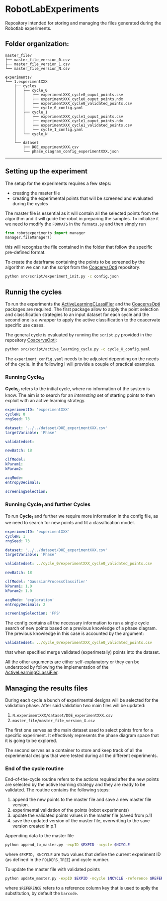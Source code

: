 # RobotLabExperiments

Repository intended for storing and managing the files generated during the Robotlab experiments.

Folder organization:
------------
    master_file/
    ├── master_file_version_0.csv
    ├── master_file_version_1.csv
    └── master_file_version_N.csv

    experiments/
    └── 1.experimentXXX
        ├── cycles
        │   ├── cycle_0
        │   │   ├── experimentXXX_cycle0_ouput_points.csv
        │   │   ├── experimentXXX_cycle0_ouput_points.ndx
        │   │   ├── experimentXXX_cycle0_validated_points.csv
        │   │   └── cycle_0_config.yaml
        │   ├── cycle_1
        │   │   ├── experimentXXX_cycle1_ouput_points.csv
        │   │   ├── experimentXXX_cycle1_ouput_points.ndx
        │   │   ├── experimentXXX_cycle1_validated_points.csv
        │   │   └── cycle_1_config.yaml
        │   └── cycle_N
        │
        └── dataset
            ├── DOE_experimentXXX.csv
            └── phase_diagram_config_experimentXXX.json
------------

## Setting up the experiment

The setup for the experiments requires a few steps:
-   creating the master file
-   creating the experimental points that will be screened and evaluated during the cycles

The master file is essential as it will contain all the selected points from the algorithm and it will guide the robot in preparing the samples.
To initialize it we need to modify the `FORMATS` in the `formats.py` and then simply run
```python
from robotexperiments import manager
manager.fileManager()
```
this will recognize the file contained in the folder that follow the specific pre-defined format.

To create the dataframe containing the points to be screened by the algorithm we can run the script from the [CoacervsOpti](https://github.com/AGardinon/CoacervsOpti) repository:
```bash
python src/script/experiment_init.py -c config.json
```

## Runnig the cycles

To run the experiments the [ActiveLearningCLassiFier](https://github.com/AGardinon/ActiveLearningCLassiFier) and the [CoacervsOpti](https://github.com/AGardinon/CoacervsOpti) packages are required.
The first package allow to apply the point selection and classification strategies to an input dataset for each cycle and the second one is a wrapper to apply the active classification to the coacervate specific use cases.

The general cycle is evaluated by running the `script.py` provided in the repository [CoacervsOpti](https://github.com/AGardinon/CoacervsOpti):
```bash
python src/script/active_learning_cycle.py -c cycle_X_config.yaml
```
The `experiment_config.yaml` needs to be adjusted depending on the needs of the cycle.
In the following I will provide a couple of practical examples.

### Running **Cycle**$_{0}$

**Cycle**$_{0}$ refers to the initial cycle, where no information of the system is know.
The aim is to search for an _interesting_ set of starting points to then exploit with an active learning strategy.

```yaml
experimentID: 'experimentXXX'
cycleN: 0
rngSeed: 73

dataset: '../../dataset/DOE_experimentXXX.csv'
targetVariable: 'Phase'

validatedset:

newBatch: 18

clfModel: 
kParam1: 
kParam2: 

acqMode: 
entropyDecimals: 

screeningSelection: 
```

### Running **Cycle**$_{1}$ and further **Cycles**

To run **Cycle**$_{1}$ and further we require more information in the config file, as we need to search for new points and fit a classification model.

```yaml
experimentID: 'experimentXXX'
cycleN: 1
rngSeed: 73

dataset: '../../dataset/DOE_experimentXXX.csv'
targetVariable: 'Phase'

validatedset: ../cycle_0/experimentXXX_cycle0_validated_points.csv

newBatch: 18

clfModel: 'GaussianProcessClassifier'
kParam1: 1.0
kParam2: 1.0

acqMode: 'exploration'
entropyDecimals: 2

screeningSelection: 'FPS'
```

The config contains all the necessary information to run a single cycle search of new points based on a previous knowledge of a phase diagram.
The previous knowledge in this case is accounted by the argument:
```yaml
validatedset: ../cycle_0/experimentXXX_cycle0_validated_points.csv
```
that when specified merge validated (experimetally) points into the dataset.

All the other arguments are either self-explanatory or they can be understood by following the implementation of the [ActiveLearningCLassiFier](https://github.com/AGardinon/ActiveLearningCLassiFier).


## Managing the results files

During each cycle a bunch of experimental designs will be selected for the validation phase.
After said validation two main files will be updated:
1.  `N.experimentXXX/dataset/DOE_experimentXXX.csv`
2.  `master_file/master_file_version_X.csv` 

The first one serves as the main dataset used to select points from for a specific experiment.
It effectively represents the phase diagram space that it is going to be explored.

The second serves as a container to store and keep track of all the experimental designs that were tested during all the different experiments.

### End of the cycle routine

End-of-the-cycle routine refers to the actions required after the new points are selected by the active learning strategy and they are ready to be validated.
The routine contains the following steps:
1.  append the new points to the master file and save a new master file version.
2.  experimental validation of the points (robot experiments)
3.  update the validated points values in the master file (saved from p.1)
4.  save the updated version of the master file, overwriting to the save version created in p.1 

Appending data to the master file
```bash
python append_to_master.py -expID $EXPID -ncycle $NCYCLE
```
where `$EXPID, $NCYCLE` are two values that define the current experiment ID (as defined in the `FOLDERS_TREE`) and cycle number.

To update the master file with validated points
```bash
python update_master.py -expID $EXPID -ncycle $NCYCLE -reference $REFERENCE
```
where `$REFERENCE` refers to a reference column key that is used to aplly the substitution, by default the `barcode`.